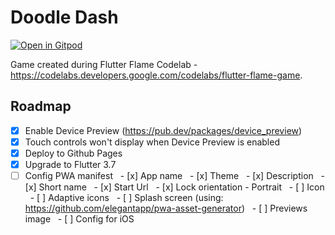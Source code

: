 # Doodle Dash

[![Open in Gitpod](https://gitpod.io/button/open-in-gitpod.svg)](https://gitpod.io/#/https://github.com/wilmarques/doodle-dash.git)

Game created during Flutter Flame Codelab - <https://codelabs.developers.google.com/codelabs/flutter-flame-game>.

## Roadmap

- [x] Enable Device Preview (<https://pub.dev/packages/device_preview>)
- [x] Touch controls won't display when Device Preview is enabled
- [x] Deploy to Github Pages
- [x] Upgrade to Flutter 3.7
- [ ] Config PWA manifest
  - [x] App name
  - [x] Theme
  - [x] Description
  - [x] Short name
  - [x] Start Url
  - [x] Lock orientation - Portrait
  - [ ] Icon
  - [ ] Adaptive icons
  - [ ] Splash screen (using: <https://github.com/elegantapp/pwa-asset-generator>)
  - [ ] Previews image
  - [ ] Config for iOS
